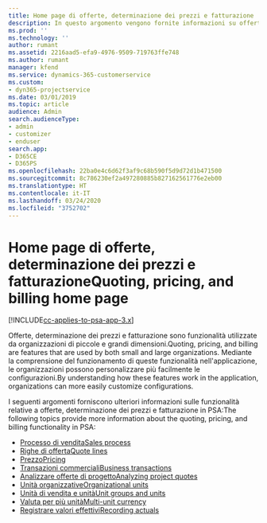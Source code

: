 ```yaml
---
title: Home page di offerte, determinazione dei prezzi e fatturazione
description: In questo argomento vengono fornite informazioni su offerte, determinazione dei prezzi e fatturazione.
ms.prod: ''
ms.technology: ''
author: rumant
ms.assetid: 2216aad5-efa9-4976-9509-719763ffe748
ms.author: rumant
manager: kfend
ms.service: dynamics-365-customerservice
ms.custom:
- dyn365-projectservice
ms.date: 03/01/2019
ms.topic: article
audience: Admin
search.audienceType:
- admin
- customizer
- enduser
search.app:
- D365CE
- D365PS
ms.openlocfilehash: 22ba0e4c6d62f3af9c68b590f5d9d72d1b471500
ms.sourcegitcommit: 8c786230ef2a497280885b827162561776e2eb00
ms.translationtype: HT
ms.contentlocale: it-IT
ms.lasthandoff: 03/24/2020
ms.locfileid: "3752702"
---
```

# <a name="quoting-pricing-and-billing-home-page"></a><span data-ttu-id="b758e-103">Home page di offerte, determinazione dei prezzi e fatturazione</span><span class="sxs-lookup"><span data-stu-id="b758e-103">Quoting, pricing, and billing home page</span></span>

[!INCLUDE[cc-applies-to-psa-app-3.x](../includes/cc-applies-to-psa-app-3x.md)]

<span data-ttu-id="b758e-104">Offerte, determinazione dei prezzi e fatturazione sono funzionalità utilizzate da organizzazioni di piccole e grandi dimensioni.</span><span class="sxs-lookup"><span data-stu-id="b758e-104">Quoting, pricing, and billing are features that are used by both small and large organizations.</span></span> <span data-ttu-id="b758e-105">Mediante la comprensione del funzionamento di queste funzionalità nell'applicazione, le organizzazioni possono personalizzare più facilmente le configurazioni.</span><span class="sxs-lookup"><span data-stu-id="b758e-105">By understanding how these features work in the application, organizations can more easily customize configurations.</span></span>

<span data-ttu-id="b758e-106">I seguenti argomenti forniscono ulteriori informazioni sulle funzionalità relative a offerte, determinazione dei prezzi e fatturazione in PSA:</span><span class="sxs-lookup"><span data-stu-id="b758e-106">The following topics provide more information about the quoting, pricing, and billing functionality in PSA:</span></span>

- [<span data-ttu-id="b758e-107">Processo di vendita</span><span class="sxs-lookup"><span data-stu-id="b758e-107">Sales process</span></span>](basic-sales-process.md)
- [<span data-ttu-id="b758e-108">Righe di offerta</span><span class="sxs-lookup"><span data-stu-id="b758e-108">Quote lines</span></span>](basic-quote-lines.md)
- [<span data-ttu-id="b758e-109">Prezzo</span><span class="sxs-lookup"><span data-stu-id="b758e-109">Pricing</span></span>](basic-pricing.md)
- [<span data-ttu-id="b758e-110">Transazioni commerciali</span><span class="sxs-lookup"><span data-stu-id="b758e-110">Business transactions</span></span>](basic-business-transactions.md)
- [<span data-ttu-id="b758e-111">Analizzare offerte di progetto</span><span class="sxs-lookup"><span data-stu-id="b758e-111">Analyzing project quotes</span></span>](basic-analyzing-quotes.md)
- [<span data-ttu-id="b758e-112">Unità organizzative</span><span class="sxs-lookup"><span data-stu-id="b758e-112">Organizational units</span></span>](advanced-organizational.md)
- [<span data-ttu-id="b758e-113">Unità di vendita e unità</span><span class="sxs-lookup"><span data-stu-id="b758e-113">Unit groups and units</span></span>](advanced-units.md)
- [<span data-ttu-id="b758e-114">Valuta per più unità</span><span class="sxs-lookup"><span data-stu-id="b758e-114">Multi-unit currency</span></span>](advanced-currency.md)
- [<span data-ttu-id="b758e-115">Registrare valori effettivi</span><span class="sxs-lookup"><span data-stu-id="b758e-115">Recording actuals</span></span>](advanced-actuals.md)
